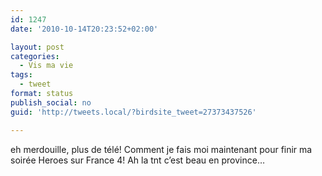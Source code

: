 ```yaml
---
id: 1247
date: '2010-10-14T20:23:52+02:00'

layout: post
categories:
  - Vis ma vie
tags:
  - tweet
format: status
publish_social: no
guid: 'http://tweets.local/?birdsite_tweet=27373437526'

---
```


eh merdouille, plus de télé! Comment je fais moi maintenant pour finir ma soirée Heroes sur France 4! Ah la tnt c’est beau en province…